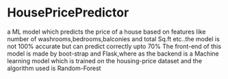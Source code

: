 # HousePricePredictor
a ML model which predicts the price of a house based on features like number of washrooms,bedrooms,balconies and total Sq.ft etc..the model is not 100% accurate but can predict correctly upto 70%
The front-end of this model is made by boot-strap and Flask,where as the backend is a Machine learning model which is trained on the housing-price dataset and the  algorithm used is Random-Forest
